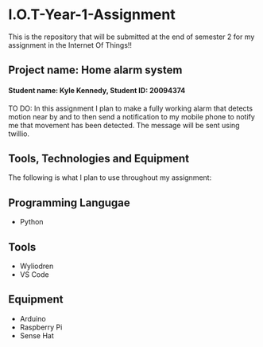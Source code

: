 # I.O.T-Year-1-Assignment
 This is the repository that will be submitted at the end of semester 2 for my assignment in the Internet Of Things!!

## Project name: Home alarm system

#### **Student name**: Kyle Kennedy, **Student ID**: 20094374

TO DO: In this assignment I plan to make a fully working alarm that detects motion near by and to then send a notification to my mobile phone to notify me that movement has been detected. The message will be sent using twillio.

## Tools, Technologies and Equipment
The following is what I plan to use throughout my assignment:

## Programming Langugae
- Python

## Tools
- Wyliodren
- VS Code

## Equipment
- Arduino
- Raspberry Pi
- Sense Hat